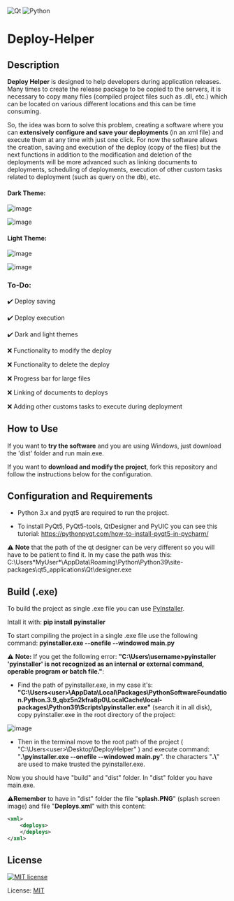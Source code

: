 ![Qt](https://img.shields.io/badge/Qt-%23217346.svg?style=for-the-badge&logo=Qt&logoColor=white)
![Python](https://img.shields.io/badge/python-%2314354C.svg?style=for-the-badge&logo=python&logoColor=white)


# Deploy-Helper

## Description

**Deploy Helper** is designed to help developers during application releases. Many times to create the release package to be copied to the servers, it is necessary to copy many files (compiled project files such as .dll, etc.) which can be located on various different locations and this can be time consuming.

So, the idea was born to solve this problem, creating a software where you can **extensively configure and save your deployments** (in an xml file) and execute them at any time with just one click. For now the software allows the creation, saving and execution of the deploy (copy of the files) but the next functions in addition to the modification and deletion of the deployments will be more advanced such as linking documents to deployments, scheduling of deployments, execution of other custom tasks related to deployment (such as query on the db), etc.

#### Dark Theme:


![image](https://user-images.githubusercontent.com/63566699/129180544-814935b7-572f-4e73-a973-9acbad2b1a6e.png)


![image](https://user-images.githubusercontent.com/63566699/129180604-cb622a07-41e4-4036-834c-dd0d8efb6438.png)


#### Light Theme:


![image](https://user-images.githubusercontent.com/63566699/129180682-04adf6b1-1ddc-42a7-add2-96af3e2f523f.png)


![image](https://user-images.githubusercontent.com/63566699/129180751-1866e58a-891d-474b-9339-e57a8220cd16.png)


### To-Do:


✔️	 Deploy saving

✔️	 Deploy execution

✔️	 Dark and light themes

❌	Functionality to modify the deploy

❌	Functionality to delete the deploy

❌	Progress bar for large files

❌	Linking of documents to deploys

❌	Adding other customs tasks to execute during deployment


## How to Use

If you want to **try the software** and you are using Windows, just download the 'dist' folder and run main.exe.

If you want to **download and modify the project**, fork this repository and follow the instructions below for the configuration.


## Configuration and Requirements

- Python 3.x and pyqt5 are required to run the project.

- To install PyQt5, PyQt5-tools, QtDesigner and PyUIC you can see this tutorial: https://pythonpyqt.com/how-to-install-pyqt5-in-pycharm/

:warning: **Note** that the path of the qt designer can be very different so you will have to be patient to find it. In my case the path was this: C:\Users\*MyUser*\AppData\Roaming\Python\Python39\site-packages\qt5_applications\Qt\designer.exe

## Build (.exe)

To build the project as single .exe file you can use [PyInstaller](http://www.pyinstaller.org/). 

Intall it with: **pip install pyinstaller**
  
To start compiling the project in a single .exe file use the following command: **pyinstaller.exe --onefile --windowed main.py**

:warning: **Note:** If you get the following error: **"C:\Users\username>pyinstaller 'pyinstaller' is not recognized as an internal or external command, operable program or batch file."**:

- Find the path of pyinstaller.exe, in my case it's: **"C:\Users\<user>\AppData\Local\Packages\PythonSoftwareFoundation.Python.3.9_qbz5n2kfra8p0\LocalCache\local-packages\Python39\Scripts\pyinstaller.exe"** (search it in all disk), copy pyinstaller.exe in the root directory of the project:

![image](https://user-images.githubusercontent.com/63566699/129062713-b24f92bc-5167-4c0e-9f53-3f9774a50064.png)

- Then in the terminal move to the root path of the project ( "C:\Users\<user>\Desktop\DeployHelper" ) and execute command: "**.\pyinstaller.exe --onefile --windowed main.py**". the characters "**.\\**" are used to make trusted the pyinstaller.exe.

Now you should have "build" and "dist" folder. In "dist" folder you have main.exe.

⚠️**Remember** to have in "dist" folder the file "**splash.PNG**" (splash screen image) and file "**Deploys.xml**" with this content:
~~~ xml
<xml>
	<deploys>
	</deploys>
</xml>
~~~

## License 

[![MIT license](https://img.shields.io/badge/License-MIT-blue.svg)](https://lbesson.mit-license.org/)


License: [MIT](https://github.com/albino98/deploy-helper/blob/main/LICENSE)

